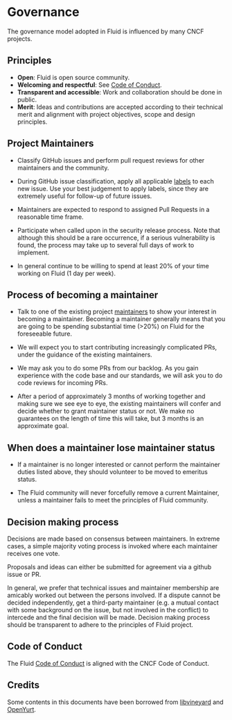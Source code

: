 # Governance

The governance model adopted in Fluid is influenced by many CNCF projects.

## Principles

- **Open**: Fluid is open source community. 
- **Welcoming and respectful**: See [Code of Conduct](https://github.com/cncf/foundation/blob/master/code-of-conduct.md).
- **Transparent and accessible**: Work and collaboration should be done in public.
- **Merit**: Ideas and contributions are accepted according to their technical merit
  and alignment with project objectives, scope and design principles.

## Project Maintainers

* Classify GitHub issues and perform pull request reviews for other maintainers and the community.

* During GitHub issue classification, apply all applicable [labels](https://github.com/fluid-cloudnative/fluid/labels)
  to each new issue. Use your best judgement to apply labels, since they are extremely useful for follow-up of future issues. 

* Maintainers are expected to respond to assigned Pull Requests in a reasonable time frame.

* Participate when called upon in the security release process. Note
  that although this should be a rare occurrence, if a serious vulnerability is found, the process
  may take up to several full days of work to implement.

* In general continue to be willing to spend at least 20% of your time working on Fluid (1 day per week).

## Process of becoming a maintainer

* Talk to one of the existing project [maintainers](MAINTAINERS.md) to show your interest in becoming a
  maintainer. Becoming a maintainer generally means that you are going to be spending substantial
  time (>20%) on Fluid for the foreseeable future. 

* We will expect you to start contributing increasingly complicated PRs, under the guidance of the existing maintainers.

* We may ask you to do some PRs from our backlog. As you gain experience with the code base and our standards, 
  we will ask you to do code reviews for incoming PRs.

* After a period of approximately 3 months of working together and making sure we see eye to eye, the existing
  maintainers will confer and decide whether to grant maintainer status or not. 
  We make no guarantees on the length of time this will take, but 3 months is an approximate goal.

## When does a maintainer lose maintainer status

* If a maintainer is no longer interested or cannot perform the maintainer duties listed above, they
  should volunteer to be moved to emeritus status. 

* The Fluid community will never forcefully remove a current Maintainer, unless a maintainer fails to meet 
  the principles of Fluid community.

## Decision making process

Decisions are made based on consensus between maintainers. In extreme cases, a simple majority voting process is invoked 
where each maintainer receives one vote.

Proposals and ideas can either be submitted for agreement via a github issue or PR.

In general, we prefer that technical issues and maintainer membership are amicably worked out between the persons involved.
If a dispute cannot be decided independently, get a third-party maintainer (e.g. a mutual contact with some background
on the issue, but not involved in the conflict) to intercede and the final decision will be made.
Decision making process should be transparent to adhere to the principles of Fluid project.

## Code of Conduct

The Fluid [Code of Conduct](CODE_OF_CONDUCT.md) is aligned with the CNCF Code of Conduct.

## Credits

Some contents in this documents have been borrowed from [libvineyard](https://github.com/alibaba/libvineyard/blob/main/GOVERNANCE.md)
and [OpenYurt](https://github.com/alibaba/openyurt/blob/master/GOVERNANCE.md).

